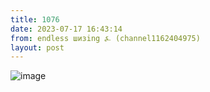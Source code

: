 ```yaml
---
title: 1076
date: 2023-07-17 16:43:14
from: endless шизing ⍼ (channel1162404975)
layout: post
---
```


![image](photos/photo_140@17-07-2023_16-43-14.jpg)


